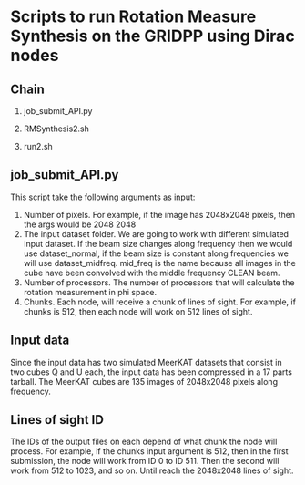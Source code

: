 # Scripts to run Rotation Measure Synthesis on the GRIDPP using Dirac nodes

## Chain

1. job_submit_API.py

2. RMSynthesis2.sh

3. run2.sh

## job_submit_API.py

This script take the following arguments as input:

1. Number of pixels. For example, if the image has 2048x2048 pixels, then the args would be 2048 2048
2. The input dataset folder. We are going to work with different simulated input dataset. If the beam size changes along frequency then we would use dataset_normal, if the beam size is constant along frequencies we will use dataset_midfreq. mid_freq is the name because all images in the cube have been convolved with the middle frequency CLEAN beam.
3. Number of processors. The number of processors that will calculate the rotation measurement in phi space.
4. Chunks. Each node, will receive a chunk of lines of sight. For example, if chunks is 512, then each node will work on 512 lines of sight.

## Input data
Since the input data has two simulated MeerKAT datasets that consist in two cubes Q and U each, the input data has been compressed in a 17 parts tarball. The MeerKAT cubes are 135 images of 2048x2048 pixels along frequency. 

## Lines of sight ID

The IDs of the output files on each depend of what chunk the node will process. For example, if the chunks input argument is 512, then in the first submission, the node will work from ID 0 to ID 511. Then the second will work from 512 to 1023, and so on. Until reach the 2048x2048 lines of sight.

